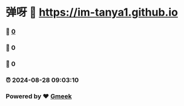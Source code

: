 # 弹呀 :link: https://im-tanya1.github.io 
### :page_facing_up: [0](https://im-tanya1.github.io/tag.html) 
### :speech_balloon: 0 
### :hibiscus: 0 
### :alarm_clock: 2024-08-28 09:03:10 
### Powered by :heart: [Gmeek](https://github.com/Meekdai/Gmeek)
